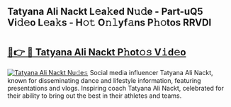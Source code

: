 ## Tatyana Ali Nackt L𝚎a𝚔ed N𝚞𝚍e - Part-uQ5 Vi𝚍𝚎o L𝚎a𝚔s - H𝚘𝚝 O𝚗𝚕yf𝚊ns P𝚑𝚘tos RRVDI

# <h2><a href="http://kf9l51y.oniu.top/?m=Tatyana+Ali+Nackt">🔗👉 🔴 Tatyana Ali Nackt P𝚑ot𝚘𝚜 V𝚒d𝚎o</a></h2>

[![Tatyana Ali Nackt Nu𝚍e𝚜](https://i.imgur.com/0qMVB7G.gif)](http://kf9l51y.oniu.top/?m=Tatyana+Ali+Nackt)
Social media influencer Tatyana Ali Nackt, known for disseminating dance and lifestyle information, featuring presentations and vlogs. Inspiring coach Tatyana Ali Nackt, celebrated for their ability to bring out the best in their athletes and teams.  

